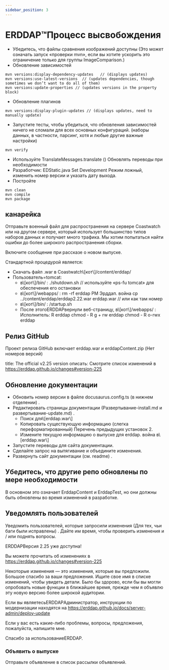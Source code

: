 ```yaml
---
sidebar_position: 3
---
```

# ERDDAP™Процесс высвобождения
* Убедитесь, что файлы сравнения изображений доступны (Это может означать запуск «проверки mvn», если вы хотите ускорить это ограничение только для группы ImageComparison.) 
* Обновление зависимостей
```
mvn versions:display-dependency-updates   // (displays updates)
mvn versions:use-latest-versions  // (updates dependencies, though sometimes we don’t want to do all of them)
mvn versions:update-properties // (updates versions in the property block)
```
* Обновление плагинов
```
mvn versions:display-plugin-updates // (displays updates, need to manually update)
```
* Запустите тесты, чтобы убедиться, что обновления зависимостей ничего не сломали для всех основных конфигураций. (наборы данных, в частности, парсинг, хотя и любые другие важные настройки) 
```
mvn verify
```
* Используйте TranslateMessages.translate () Обновлять переводы при необходимости
* Разработчик: EDStatic.java Set Development Режим ложный, изменить номер версии и указать дату выхода.
* Постройте
```
mvn clean
mvn compile
mvn package
```
## канарейка
Отправьте военный файл для распространения на сервере Coastwatch или на другом сервере, который использует большинство типов наборов данных и получает много трафика.
Мы хотим попытаться найти ошибки до более широкого распространения сборки.

Включите сообщение при рассказе о новом выпуске.

Стандартной процедурой является:
* Скачать файл .war в Coastwatch\\[кот\\]/content/erddap/
* Пользователь=tomcat:
  * в\\[кот\\]/bin/ :
./shutdown.sh // используйте «ps-fu tomcat» для обеспечения его остановки
  * в\\[кот\\]/webapps/ :
rm -rf erddap
РМ Эрддап. война
ср ../content/erddap/erddap2.22.war erddap.war // или как там номер
  * в\\[кот\\]/bin/ :
/startup.sh
  * После этогоERDDAPвернули веб-страницу, в\\[кот\\]/webapps/ :
Исполнитель: R erddap
chmod - R g + rw erddap
chmod - R o-rwx erddap

## Релиз GitHub
Проект релиза GitHub включает erddap.war и erddapContent.zip  (Нет номеров версий) 

title: The official v2.25 version
описать: Смотрите список изменений в
       https://erddap.github.io/changes#version-225
 

## Обновление документации
* Обновить номер версии в файле docusaurus.config.ts (в нижнем отделении) .
* Редактировать страницы документации (Развертывание-install.md и развертывание-update.md) .
  * Поиск для\\[erddap.war\\] 
  * Копировать существующую информацию (слегка переформатированный) Перечень предыдущих установок 2.
  * Измените текущую информацию о выпуске для erddap. война в\\[erddap.war\\]
* Запустите переводы для сайта документации.
* Сделайте запрос на вытягивание и объедините изменения.
* Развернуть сайт документации (см. readme) .

## Убедитесь, что другие репо обновлены по мере необходимости
В основном это означает ErddapContent и ErddapTest, но они должны быть обновлены во время изменений в разработке.

## Уведомлять пользователей
Уведомить пользователей, которые запросили изменения (Для тех, чьи баги были исправлены) . Дайте им время, чтобы проверить изменения и / или поднять вопросы.

ERDDAPВерсия 2.25 уже доступна&#33;

Вы можете прочитать об изменениях в
 https://erddap.github.io/changes#version-225
 

Некоторые изменения — это изменения, которые вы предложили. Большое спасибо за ваши предложения. Ищите свое имя в списке изменений, чтобы увидеть детали. Было бы здорово, если бы вы могли опробовать новые функции в ближайшее время, прежде чем я объявлю эту новую версию более широкой аудитории.

Если вы являетесьERDDAPАдминистратор, инструкции по модернизации находятся на
 https://erddap.github.io/docs/server-admin/deploy-update
 

Если у вас есть какие-либо проблемы, вопросы, предложения, пожалуйста, напишите мне.

Спасибо за использованиеERDDAP.

### Объявить о выпуске
Отправьте объявление в список рассылки объявлений.

